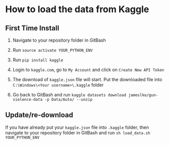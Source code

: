 # How to load the data from Kaggle

## First Time Install

1. Navigate to your repository folder in GitBash
   
2. Run `source activate YOUR_PYTHON_ENV`

3. Run `pip install kaggle`

4. Login to `kaggle.com`, go to `My Account` and click on `Create New API Token`

5. The download of `kaggle.json` file will start. Put the downloaded file into `C:\Windows\<Your username>\.kaggle` folder

6. Go back to GitBash and run `kaggle datasets download jameslko/gun-violence-data -p Data/Auto/ --unzip`


## Update/re-download

If you have already put your `kaggle.json` file into `.kaggle` folder, then navigate to your repository folder in GitBash and run `sh load_data.sh YOUR_PYTHON_ENV`